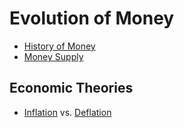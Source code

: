# Evolution of Money

- [History of Money](https://en.wikipedia.org/wiki/History_of_money)
- [Money Supply](https://en.wikipedia.org/wiki/Money_supply)

## Economic Theories
- [Inflation](https://en.wikipedia.org/wiki/Inflation) vs. [Deflation](https://en.wikipedia.org/wiki/Deflation)
